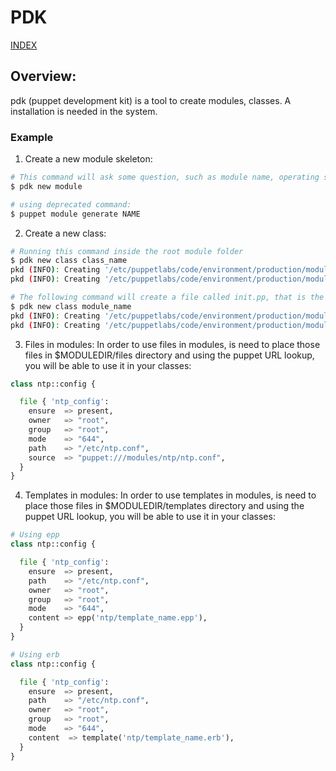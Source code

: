 # PDK

[INDEX](../../README.md)

## Overview:
pdk (puppet development kit) is a tool to create modules, classes. A installation is needed in the system.

### Example

1. Create a new module skeleton:
```bash
# This command will ask some question, such as module name, operating system support, author, etc
$ pdk new module

# using deprecated command:
$ puppet module generate NAME
```

2. Create a new class:
```bash
# Running this command inside the root module folder
$ pdk new class class_name
pkd (INFO): Creating '/etc/puppetlabs/code/environment/production/modules/module_name/manifest/class_name.pp' from template.
pkd (INFO): Creating '/etc/puppetlabs/code/environment/production/modules/module_name/spec/classes/class_name_spec.rb' from template.

# The following command will create a file called init.pp, that is the main class directory for the module
$ pdk new class module_name
pkd (INFO): Creating '/etc/puppetlabs/code/environment/production/modules/module_name/manifest/init.pp' from template.
pkd (INFO): Creating '/etc/puppetlabs/code/environment/production/modules/module_name/spec/classes/init_spec.rb' from template.
```

3. Files in modules:
In order to use files in modules, is need to place those files in $MODULEDIR/files directory and using the puppet URL lookup, you will be able to use it in your classes:

```python
class ntp::config {

  file { 'ntp_config':
    ensure  => present,
    owner   => "root",
    group   => "root",
    mode    => "644",
    path    => "/etc/ntp.conf",
    source  => "puppet:///modules/ntp/ntp.conf",
  }
}

```

4. Templates in modules:
In order to use templates in modules, is need to place those files in $MODULEDIR/templates directory and using the puppet URL lookup, you will be able to use it in your classes:

```python
# Using epp
class ntp::config {

  file { 'ntp_config':
    ensure  => present,
    path    => "/etc/ntp.conf",
    owner   => "root",
    group   => "root",
    mode    => "644",
    content => epp('ntp/template_name.epp'),
  }
}

# Using erb
class ntp::config {

  file { 'ntp_config':
    ensure  => present,
    path    => "/etc/ntp.conf",
    owner   => "root",
    group   => "root",
    mode    => "644",
    content  => template('ntp/template_name.erb'),
  }
}


```